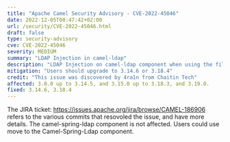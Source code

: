 ```yaml
---
title: "Apache Camel Security Advisory - CVE-2022-45046"
date: 2022-12-05T08:47:42+02:00
url: /security/CVE-2022-45046.html
draft: false
type: security-advisory
cve: CVE-2022-45046
severity: MEDIUM
summary: "LDAP Injection in camel-ldap"
description: "LDAP Injection on camel-ldap component when using the filter option."
mitigation: "Users should upgrade to 3.14.6 or 3.18.4"
credit: "This issue was discovered by 4ra1n from Chaitin Tech"
affected: 3.0.0 up to 3.14.5, and 3.15.0 up to 3.18.3, and 3.19.0.
fixed: 3.14.6, 3.18.4
---
```


The JIRA ticket: https://issues.apache.org/jira/browse/CAMEL-186906 refers to the various commits that resovoled the issue, and have more details.
The camel-spring-ldap component is not affected. Users could use move to the Camel-Spring-Ldap component.

